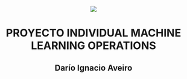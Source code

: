 <p align=center><img src=https://d31uz8lwfmyn8g.cloudfront.net/Assets/logo-henry-white-lg.png><p>

# <h1 align=center> **PROYECTO INDIVIDUAL MACHINE LEARNING OPERATIONS** </h1>
<h2 align='center'>Darío Ignacio Aveiro</h2>
